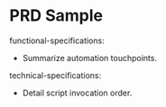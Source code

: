 # PRD Sample

functional-specifications:
- Summarize automation touchpoints.

technical-specifications:
- Detail script invocation order.
